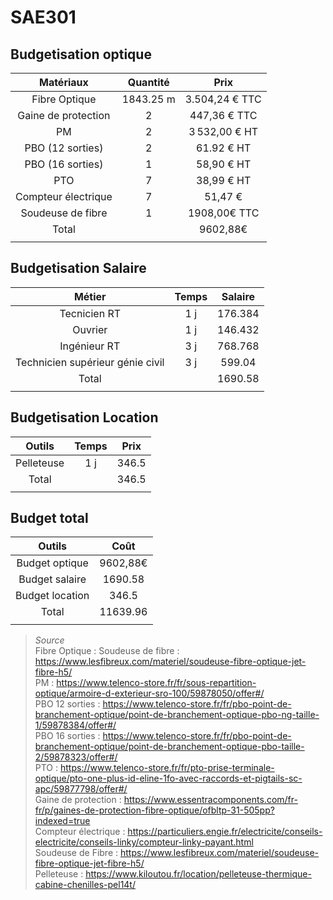 # SAE301


## Budgetisation optique

|      Matériaux      | Quantité  |      Prix      |
| :-----------------: | :-------: | :------------: |
|    Fibre Optique    | 1843.25 m | 3.504,24 € TTC |
| Gaine de protection |     2     |  447,36 € TTC  |
|         PM          |     2     | 3 532,00 € HT  |
|  PBO (12 sorties)   |     2     |   61.92 € HT   |
|  PBO (16 sorties)   |     1     |   58,90 € HT   |
|         PTO         |     7     |   38,99 € HT   |
| Compteur électrique |     7     |    51,47 €     |
|  Soudeuse de fibre  |     1     |  1908,00€ TTC  |
|        Total        |           |    9602,88€    |
|                     |           |                |

## Budgetisation Salaire

|              Métier              | Temps | Salaire |
| :------------------------------: | :---: | :-----: |
|           Tecnicien RT           |  1 j  | 176.384 |
|             Ouvrier              |  1 j  | 146.432 |
|           Ingénieur RT           |  3 j  | 768.768 |
| Technicien supérieur génie civil |  3 j  | 599.04  |
|              Total               |       | 1690.58 |
|                                  |       |         |

## Budgetisation Location

|   Outils   | Temps | Prix  |
| :--------: | :---: | :---: |
| Pelleteuse |  1 j  | 346.5 |
|   Total    |       | 346.5 |
|            |       |       |

## Budget total

|     Outils      |   Coût   |
| :-------------: | :------: |
| Budget optique  | 9602,88€ |
| Budget salaire  | 1690.58  |
| Budget location |  346.5   |
|      Total      | 11639.96 |
|                 |          |

>*Source*  
> Fibre Optique :
> Soudeuse de fibre : https://www.lesfibreux.com/materiel/soudeuse-fibre-optique-jet-fibre-h5/  
> PM : https://www.telenco-store.fr/fr/sous-repartition-optique/armoire-d-exterieur-sro-100/59878050/offer#/  
> PBO 12 sorties :  https://www.telenco-store.fr/fr/pbo-point-de-branchement-optique/point-de-branchement-optique-pbo-ng-taille-1/59878384/offer#/  
> PBO 16 sorties : https://www.telenco-store.fr/fr/pbo-point-de-branchement-optique/point-de-branchement-optique-pbo-taille-2/59878323/offer#/  
> PTO : https://www.telenco-store.fr/fr/pto-prise-terminale-optique/pto-one-plus-id-eline-1fo-avec-raccords-et-pigtails-sc-apc/59877798/offer#/  
> Gaine de protection : https://www.essentracomponents.com/fr-fr/p/gaines-de-protection-fibre-optique/ofbltp-31-505pp?indexed=true  
> Compteur électrique : https://particuliers.engie.fr/electricite/conseils-electricite/conseils-linky/compteur-linky-payant.html  
> Soudeuse de Fibre : https://www.lesfibreux.com/materiel/soudeuse-fibre-optique-jet-fibre-h5/  
> Pelleteuse : https://www.kiloutou.fr/location/pelleteuse-thermique-cabine-chenilles-pel14t/
